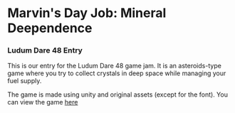 # Marvin's Day Job: Mineral Deependence
### Ludum Dare 48 Entry

This is our entry for the Ludum Dare 48 game jam. It is an asteroids-type game where you try to collect crystals in deep space while managing your fuel supply.

The game is made using unity and original assets (except for the font). You can view the game [here](https://ldjam.com/events/ludum-dare/48/marvins-day-job-mineral-deependence)
